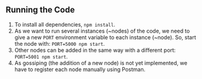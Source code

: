 
## Running the Code
1. To install all dependencies, `npm install`.
2. As we want to run several instances (~nodes) of the code, we need to give a new `PORT` environment variable to each instance (~node). So, start the node with: `PORT=5000 npm start`.
3. Other nodes can be added in the same way with a different port: `PORT=5001 npm start`.
4. As gossiping (the addition of a new node) is not yet implemented, we have to register each node manually using Postman.

